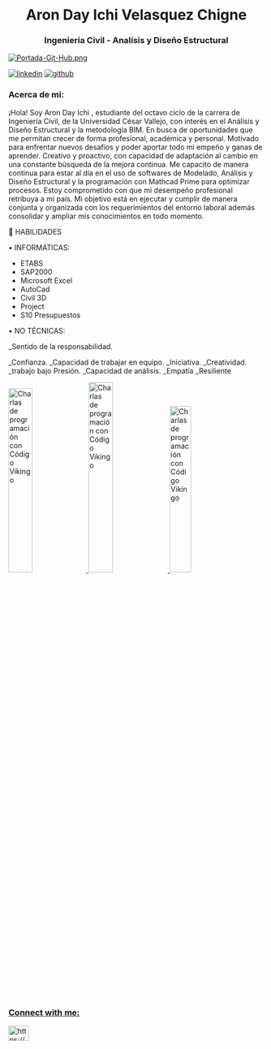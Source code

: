 <h1 align="center">Aron Day Ichi Velasquez Chigne</h1>
<h3 align="center">Ingeniería Civil - Analísis y Diseño Estructural</h3>

[![Portada-Git-Hub.png](https://i.postimg.cc/mrM5LVDQ/GITHUB-PORTADA.png)](https://postimg.cc/wtqVFXDv)


[![linkedin](https://img.shields.io/static/v1?label=&message=linkedin&color=0e76a8&logo=linkedin&logoColor=white&style=for-the-badge)](https://www.linkedin.com/in/aron-day-ichi-velasquez-chigne-b708851b7/)
[![github](https://img.shields.io/static/v1?label=&message=github&color=171515&logo=github&logoColor=white&style=for-the-badge)](https://github.com/AronDayIchi)



<h3 align="left"> Acerca de mi:</h3>
¡Hola! Soy Aron Day Ichi , estudiante del octavo ciclo de la carrera de Ingeniería Civil, de la Universidad César Vallejo, con interés en el Análisis y Diseño Estructural y la metodología BIM. En busca de oportunidades que me permitan crecer de forma profesional, académica y personal. Motivado para enfrentar nuevos desafíos y poder aportar todo mi empeño y ganas de aprender.
Creativo y proactivo, con capacidad de adaptación al cambio en una constante búsqueda de la mejora continua. Me capacito de manera continua para estar al día en el uso de softwares de Modelado, Análisis y Diseño Estructural y la programación con Mathcad Prime para optimizar procesos. Estoy comprometido con que mi desempeño profesional retribuya a mi país.
Mi objetivo está en ejecutar y cumplir de manera conjunta y organizada con los requerimientos del entorno laboral además consolidar y ampliar mis conocimientos en todo momento.

 HABILIDADES

• INFORMÁTICAS:
 - ETABS
 - SAP2000
 - Microsoft Excel
 - AutoCad
 - Civil 3D
 - Project
 - S10 Presupuestos


• NO TÉCNICAS:

_Sentido de la responsabilidad.

_Confianza.
_Capacidad de trabajar en equipo.
_Iniciativa.
_Creatividad.
_trabajo bajo Presión.
_Capacidad de análisis.
_Empatía
_Resiliente



<a href='https://www.linkedin.com/feed/update/urn:li:activity:7028395162871496704/?originTrackingId=XvadC2pxRJWLn1ll3%2BblfQ%3D%3D' title="Charlas de programación con Código Vikingo - ver en Youtube" target='_blank'>
  <img width='30.5%' src='https://i.postimg.cc/rpM8xfH9/1-Heading-2-Paragraphs.png' alt='Charlas de programación con Código Vikingo' />
</a>
<a href='https://www.linkedin.com/feed/update/urn:li:activity:7041083614318448640/?originTrackingId=%2FCrXk0VrTGel5LPRD9wZQg%3D%3D' title="Charlas de programación con Código Vikingo - ver en Youtube" target='_blank'>
  <img width='31%' src='https://i.postimg.cc/PJgyN34W/1-Heading-2-Paragraphs-1.png' alt='Charlas de programación con Código Vikingo' />
</a>
<a href='https://www.linkedin.com/feed/update/urn:li:activity:7047236637050736640/?originTrackingId=ZGhJu0DhRvaDk8SJK7%2F5LA%3D%3D ' title="Charlas de programación con Código Vikingo - ver en Youtube" target='_blank'>
  <img width='29%' src='https://i.postimg.cc/Pqhn7K1F/1-Heading-2-Paragraphs-2.png' alt='Charlas de programación con Código Vikingo' />

<h3 align="left">Connect with me:</h3>
<p![image](https://www.linkedin.com/in/aron-day-ichi-velasquez-chigne-b708851b7/)
 align="left">
<a href="https://www.linkedin.com/in/aron-day-ichi-velasquez-chigne-b708851b7/" target="blank"><img align="center" src="https://raw.githubusercontent.com/rahuldkjain/github-profile-readme-generator/master/src/images/icons/Social/linked-in-alt.svg" alt="https://www.linkedin.com/in/luis-maldonado-de-la-torre/" height="30" width="40" /></a>
</p>
